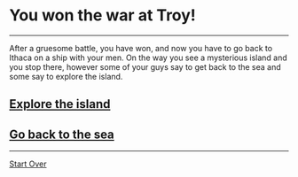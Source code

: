 # You won the war at Troy!
---
After a gruesome battle, you have won, and now you have to go back to Ithaca on a ship with your men. On the way you see a mysterious island and you stop there, however some of your guys say to get back to the sea and some say to explore the island.
## [Explore the island](cyclops-island.md)
## [Go back to the sea](back-to-sea.md)
---
[Start Over](../ithaca.md)
